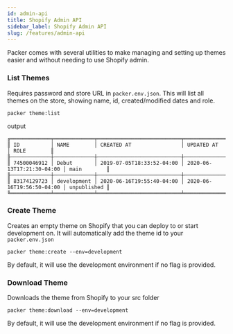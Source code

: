 ```yaml
---
id: admin-api
title: Shopify Admin API
sidebar_label: Shopify Admin API
slug: /features/admin-api
---
```


Packer comes with several utilities to make managing and setting up
themes easier and without needing to use Shopify admin.

### List Themes
Requires password and store URL in ``packer.env.json``. This will list all themes
on the store, showing name, id, created/modified dates and role.
```
packer theme:list
```
output
```
╔═════════════╤═════════════╤═══════════════════════════╤═══════════════════════════╤═════════════╗
║ ID          │ NAME        │ CREATED AT                │ UPDATED AT                │ ROLE        ║
╟─────────────┼─────────────┼───────────────────────────┼───────────────────────────┼─────────────╢
║ 74500046912 │ Debut       │ 2019-07-05T18:33:52-04:00 │ 2020-06-13T17:21:30-04:00 │ main        ║
╟─────────────┼─────────────┼───────────────────────────┼───────────────────────────┼─────────────╢
║ 83174129723 │ development │ 2020-06-16T19:55:40-04:00 │ 2020-06-16T19:56:50-04:00 │ unpublished ║
╚═════════════╧═════════════╧═══════════════════════════╧═══════════════════════════╧═════════════╝

```

### Create Theme
Creates an empty theme on Shopify that you can deploy to or start
development on. It will automatically add the theme id to your ``packer.env.json``
```
packer theme:create --env=development
```
By default, it will use the development environment if no flag is provided.

### Download Theme
Downloads the theme from Shopify to your src folder
```
packer theme:download --env=development
```
By default, it will use the development environment if no flag is provided.
